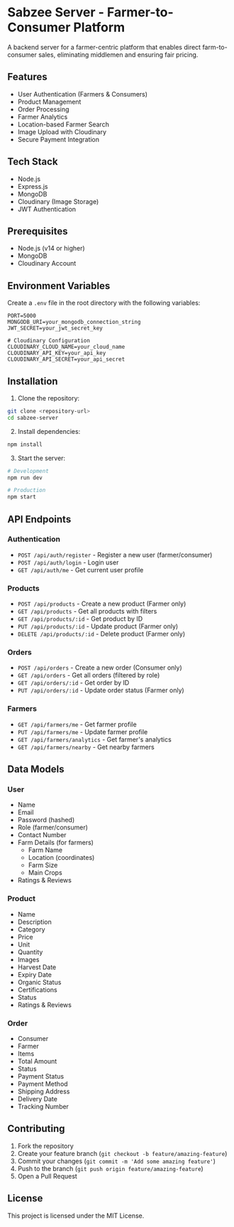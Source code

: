 # Sabzee Server - Farmer-to-Consumer Platform

A backend server for a farmer-centric platform that enables direct farm-to-consumer sales, eliminating middlemen and ensuring fair pricing.

## Features

- User Authentication (Farmers & Consumers)
- Product Management
- Order Processing
- Farmer Analytics
- Location-based Farmer Search
- Image Upload with Cloudinary
- Secure Payment Integration

## Tech Stack

- Node.js
- Express.js
- MongoDB
- Cloudinary (Image Storage)
- JWT Authentication

## Prerequisites

- Node.js (v14 or higher)
- MongoDB
- Cloudinary Account

## Environment Variables

Create a `.env` file in the root directory with the following variables:

```env
PORT=5000
MONGODB_URI=your_mongodb_connection_string
JWT_SECRET=your_jwt_secret_key

# Cloudinary Configuration
CLOUDINARY_CLOUD_NAME=your_cloud_name
CLOUDINARY_API_KEY=your_api_key
CLOUDINARY_API_SECRET=your_api_secret
```

## Installation

1. Clone the repository:
```bash
git clone <repository-url>
cd sabzee-server
```

2. Install dependencies:
```bash
npm install
```

3. Start the server:
```bash
# Development
npm run dev

# Production
npm start
```

## API Endpoints

### Authentication
- `POST /api/auth/register` - Register a new user (farmer/consumer)
- `POST /api/auth/login` - Login user
- `GET /api/auth/me` - Get current user profile

### Products
- `POST /api/products` - Create a new product (Farmer only)
- `GET /api/products` - Get all products with filters
- `GET /api/products/:id` - Get product by ID
- `PUT /api/products/:id` - Update product (Farmer only)
- `DELETE /api/products/:id` - Delete product (Farmer only)

### Orders
- `POST /api/orders` - Create a new order (Consumer only)
- `GET /api/orders` - Get all orders (filtered by role)
- `GET /api/orders/:id` - Get order by ID
- `PUT /api/orders/:id` - Update order status (Farmer only)

### Farmers
- `GET /api/farmers/me` - Get farmer profile
- `PUT /api/farmers/me` - Update farmer profile
- `GET /api/farmers/analytics` - Get farmer's analytics
- `GET /api/farmers/nearby` - Get nearby farmers

## Data Models

### User
- Name
- Email
- Password (hashed)
- Role (farmer/consumer)
- Contact Number
- Farm Details (for farmers)
  - Farm Name
  - Location (coordinates)
  - Farm Size
  - Main Crops
- Ratings & Reviews

### Product
- Name
- Description
- Category
- Price
- Unit
- Quantity
- Images
- Harvest Date
- Expiry Date
- Organic Status
- Certifications
- Status
- Ratings & Reviews

### Order
- Consumer
- Farmer
- Items
- Total Amount
- Status
- Payment Status
- Payment Method
- Shipping Address
- Delivery Date
- Tracking Number

## Contributing

1. Fork the repository
2. Create your feature branch (`git checkout -b feature/amazing-feature`)
3. Commit your changes (`git commit -m 'Add some amazing feature'`)
4. Push to the branch (`git push origin feature/amazing-feature`)
5. Open a Pull Request

## License

This project is licensed under the MIT License. 